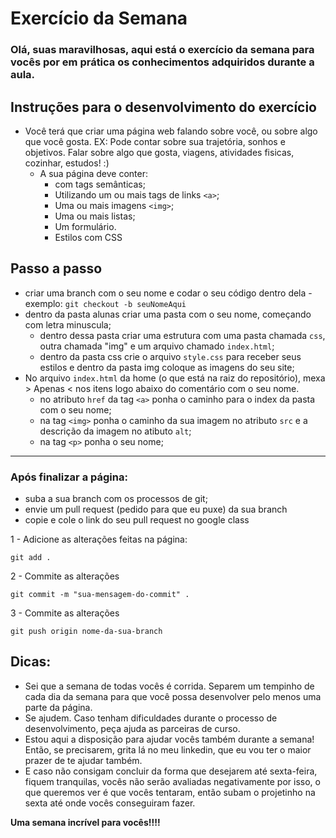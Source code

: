 # Exercício da Semana

### Olá, suas maravilhosas, aqui está o exercício da semana para vocês por em prática os conhecimentos adquiridos durante a aula.

## Instruções para o desenvolvimento do exercício
- Você terá que criar uma página web falando sobre você, ou sobre algo que você gosta. EX: Pode contar sobre sua trajetória, sonhos e objetivos. Falar sobre algo que gosta, viagens, atividades fisicas, cozinhar, estudos! :) 
    - A sua página deve conter:
        - com tags semânticas; 
        - Utilizando um ou mais tags de links `<a>`; 
        - Uma ou mais imagens `<img>`; 
        - Uma ou mais listas;
        - Um formulário.
        - Estilos com CSS
 
    
## Passo a passo
- criar uma branch com o seu nome e codar o seu código dentro dela - exemplo: `git checkout -b seuNomeAqui` 
- dentro da pasta alunas criar uma pasta com o seu nome, começando com letra minuscula;
    - dentro dessa pasta criar uma estrutura com uma pasta chamada `css`, outra chamada "img" e um arquivo chamado `index.html`;
    - dentro da pasta css crie o arquivo `style.css` para receber seus estilos e dentro da pasta img coloque as imagens do seu site;
- No arquivo `index.html` da home (o que está na raiz do repositório), mexa > Apenas <  nos itens logo abaixo do comentário com o seu nome.
    - no atributo `href` da tag `<a>` ponha o caminho para o index da pasta com o seu nome;
    - na tag `<img>` ponha o caminho da sua imagem no atributo `src` e a descrição da imagem no atibuto `alt`;
    - na tag `<p>` ponha o seu nome;

---

### **Após finalizar a página:** 
- suba a sua branch com os processos de git;
- envie um pull request (pedido para que eu puxe) da sua branch
- copie e cole o link do seu pull request no google class

1 - Adicione as alterações feitas na página:
```
git add .
```

2 - Commite as alterações
```
git commit -m "sua-mensagem-do-commit" .
```

3 - Commite as alterações
```
git push origin nome-da-sua-branch
```

## Dicas:

- Sei que a semana de todas vocês é corrida. Separem um tempinho de cada dia da semana para que você possa desenvolver pelo menos uma parte da página. 
- Se ajudem. Caso tenham dificuldades durante o processo de desenvolvimento, peça ajuda as parceiras de curso.
- Estou aqui a disposição para ajudar vocês também durante a semana! Então, se precisarem, grita lá no meu linkedin, que eu vou ter o maior prazer de te ajudar também.
- E caso não consigam concluir da forma que desejarem até sexta-feira, fiquem tranquilas, vocês não serão avaliadas negativamente por isso, o que queremos ver é que vocês tentaram, então subam o projetinho na sexta até onde vocês conseguiram fazer. 



**Uma semana incrível para vocês!!!!**